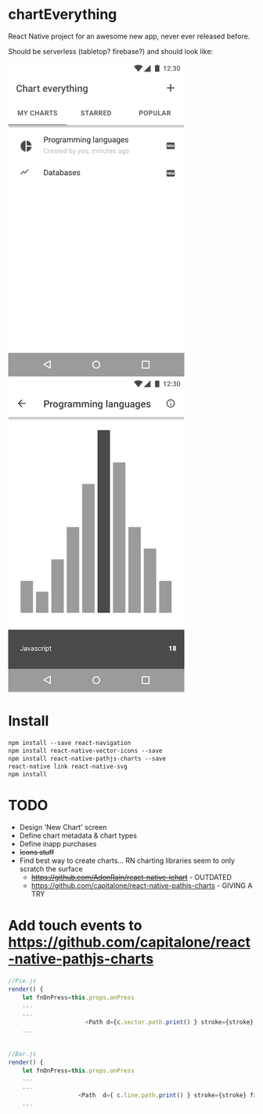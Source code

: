# chartEverything
React Native project for an awesome new app, never ever released before.

Should be serverless (tabletop? firebase?) and should look like:

![Target](https://raw.githubusercontent.com/rotoxl/chartEverything/master/screenshots/MyCharts.png "List") 
![Target](https://raw.githubusercontent.com/rotoxl/chartEverything/master/screenshots/Chart.png "Detail") 


# Install

```shell
npm install --save react-navigation
npm install react-native-vector-icons --save
npm install react-native-pathjs-charts --save
react-native link react-native-svg
npm install
```

# TODO
* Design 'New Chart' screen
* Define chart metadata & chart types
* Define inapp purchases
* ~~Icons stuff~~
* Find best way to create charts... RN charting libraries seem to only scratch the surface
  * ~~https://github.com/AdonRain/react-native-ichart~~ - OUTDATED
  * https://github.com/capitalone/react-native-pathjs-charts - GIVING A TRY 

  
# Add touch events to https://github.com/capitalone/react-native-pathjs-charts
```javascript
//Pie.js
render() {
    let fnOnPress=this.props.onPress 
    ...
    ...
                      <Path d={c.sector.path.print() } stroke={stroke} fill={fill} fillOpacity={1} onPress={() => fnOnPress(c.item)}/>
	...
    
```    

```javascript
//Bar.js
render() {
    let fnOnPress=this.props.onPress 
    ...
    ...
                    <Path  d={ c.line.path.print() } stroke={stroke} fill={color} onPress={() => fnOnPress(c.item)}/>
	...
    
```    